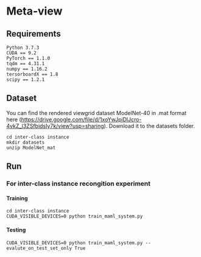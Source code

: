 # Meta-view

## Requirements
    Python 3.7.3
    CUDA == 9.2
    PyTorch == 1.1.0
    tqdm == 4.31.1
    numpy == 1.16.2
    tersorboardX == 1.8
    scipy == 1.2.1
  
## Dataset
You can find the rendered viewgrid dataset ModelNet-40 in .mat format here (https://drive.google.com/file/d/1xoYwJpiDlJcro-4vkZ_l3ZSfbidsIy7k/view?usp=sharing). Download it to the datasets folder.

    cd inter-class instance
    mkdir datasets
    unzip ModelNet_mat
    
 ## Run
 ### For inter-class instance recongition experiment
 #### Training

    cd inter-class instance
    CUDA_VISIBLE_DEVICES=0 python train_maml_system.py
#### Testing
    CUDA_VISIBLE_DEVICES=0 python train_maml_system.py --evalute_on_test_set_only True
